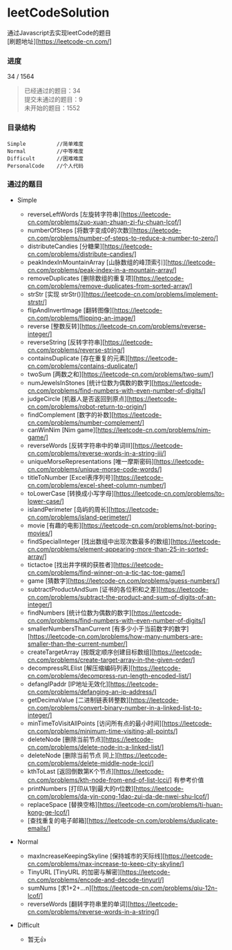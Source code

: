 # leetCodeSolution
通过Javascript去实现leetCode的题目  
[刷题地址][https://leetcode-cn.com/]  

### 进度
34 / 1564

> 已经通过的题目：34  
> 提交未通过的题目：9  
> 未开始的题目：1552  

### 目录结构
```
Simple          //简单难度
Normal          //中等难度
Difficult       //困难难度
PersonalCode    //个人代码
```
### 通过的题目
- Simple
    - reverseLeftWords [左旋转字符串][https://leetcode-cn.com/problems/zuo-xuan-zhuan-zi-fu-chuan-lcof/]
    - numberOfSteps [将数字变成0的次数][https://leetcode-cn.com/problems/number-of-steps-to-reduce-a-number-to-zero/]
    - distributeCandies [分糖果][https://leetcode-cn.com/problems/distribute-candies/]
    - peakIndexInMountainArray [山脉数组的峰顶索引][https://leetcode-cn.com/problems/peak-index-in-a-mountain-array/]
    - removeDuplicates [删除数组的重复项][https://leetcode-cn.com/problems/remove-duplicates-from-sorted-array/]
    - strStr [实现 strStr()][https://leetcode-cn.com/problems/implement-strstr/]
    - flipAndInvertImage [翻转图像][https://leetcode-cn.com/problems/flipping-an-image/]
    - reverse [整数反转][https://leetcode-cn.com/problems/reverse-integer/]
    - reverseString [反转字符串][https://leetcode-cn.com/problems/reverse-string/]
    - containsDuplicate [存在重复的元素][https://leetcode-cn.com/problems/contains-duplicate/]
    - twoSum [两数之和][https://leetcode-cn.com/problems/two-sum/]
    - numJewelsInStones [统计位数为偶数的数字][https://leetcode-cn.com/problems/find-numbers-with-even-number-of-digits/]
    - judgeCircle [机器人是否返回到原点][https://leetcode-cn.com/problems/robot-return-to-origin/]
    - findComplement [数字的补数][https://leetcode-cn.com/problems/number-complement/]
    - canWinNim [Nim game][https://leetcode-cn.com/problems/nim-game/]
    - reverseWords [反转字符串中的单词Ⅲ][https://leetcode-cn.com/problems/reverse-words-in-a-string-iii/]
    - uniqueMorseRepresentations [唯一摩斯密码][https://leetcode-cn.com/problems/unique-morse-code-words/]
    - titleToNumber [Excel表序列号][https://leetcode-cn.com/problems/excel-sheet-column-number/]
    - toLowerCase [转换成小写字母][https://leetcode-cn.com/problems/to-lower-case/]
    - islandPerimeter [岛屿的周长][https://leetcode-cn.com/problems/island-perimeter/]
    - movie [有趣的电影][https://leetcode-cn.com/problems/not-boring-movies/]
    - findSpecialInteger [找出数组中出现次数最多的数组][https://leetcode-cn.com/problems/element-appearing-more-than-25-in-sorted-array/]
    - tictactoe [找出井字棋的获胜者][https://leetcode-cn.com/problems/find-winner-on-a-tic-tac-toe-game/]
    - game [猜数字][https://leetcode-cn.com/problems/guess-numbers/]
    - subtractProductAndSum [证书的各位积和之差][https://leetcode-cn.com/problems/subtract-the-product-and-sum-of-digits-of-an-integer/]
    - findNumbers [统计位数为偶数的数字][https://leetcode-cn.com/problems/find-numbers-with-even-number-of-digits/]
    - smallerNumbersThanCurrent [有多少小于当前数字的数字][https://leetcode-cn.com/problems/how-many-numbers-are-smaller-than-the-current-number/]
    - createTargetArray [按既定顺序创建目标数组][https://leetcode-cn.com/problems/create-target-array-in-the-given-order/]
    - decompressRLElist [解压缩编码列表][https://leetcode-cn.com/problems/decompress-run-length-encoded-list/]
    - defangIPaddr [IP地址无效化][https://leetcode-cn.com/problems/defanging-an-ip-address/]
    - getDecimaValue [二进制链表转整数][https://leetcode-cn.com/problems/convert-binary-number-in-a-linked-list-to-integer/]
    - minTimeToVisitAllPoints [访问所有点的最小时间][https://leetcode-cn.com/problems/minimum-time-visiting-all-points/]
    - deleteNode [删除当前节点][https://leetcode-cn.com/problems/delete-node-in-a-linked-list/]
    - deleteNode [删除当前节点 同上][https://leetcode-cn.com/problems/delete-middle-node-lcci/]
    - kthToLast [返回倒数第K个节点][https://leetcode-cn.com/problems/kth-node-from-end-of-list-lcci/] 有参考价值
    - printNumbers [打印从1到最大的n位数][https://leetcode-cn.com/problems/da-yin-cong-1dao-zui-da-de-nwei-shu-lcof/]
    - replaceSpace [替换空格][https://leetcode-cn.com/problems/ti-huan-kong-ge-lcof/]
    - [查找重复的电子邮箱][https://leetcode-cn.com/problems/duplicate-emails/]

- Normal
    - maxIncreaseKeepingSkyline [保持城市的天际线][https://leetcode-cn.com/problems/max-increase-to-keep-city-skyline/]
    - TinyURL [TinyURL 的加密与解密][https://leetcode-cn.com/problems/encode-and-decode-tinyurl/]
    - sumNums [求1+2+...n][https://leetcode-cn.com/problems/qiu-12n-lcof/]
    - reverseWords [翻转字符串里的单词][https://leetcode-cn.com/problems/reverse-words-in-a-string/]

- Difficult
    - 暂无👍

